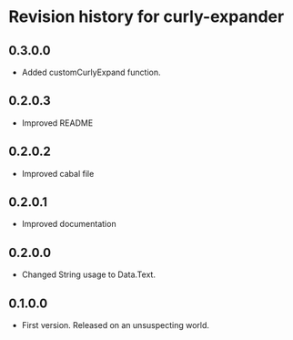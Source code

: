 # Revision history for curly-expander

## 0.3.0.0
* Added customCurlyExpand function.

## 0.2.0.3
* Improved README

## 0.2.0.2
* Improved cabal file

## 0.2.0.1
* Improved documentation

## 0.2.0.0
* Changed String usage to Data.Text.

## 0.1.0.0

* First version. Released on an unsuspecting world.
